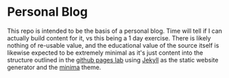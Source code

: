 # Personal Blog
This repo is intended to be the basis of a personal blog. Time will tell if I can actually build content for it, vs this being a 1 day exercise. There is likely nothing of re-usable value, and the educational value of the source itself is 
likewise expected to be extremely minimal as it's just content into the structure outlined in the [github pages lab](https://lab.github.com/githubtraining/github-pages) 
using [Jekyll](https://github.com/jekyll/jekyll) as the static website generator and the [minima](https://github.com/jekyll/minima) theme.
